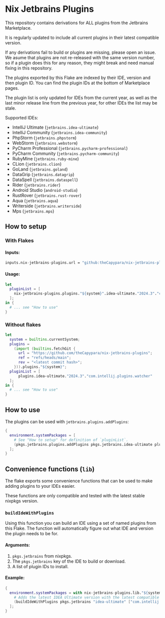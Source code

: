 Nix Jetbrains Plugins
=====================

This repository contains derivations for ALL plugins from the Jetbrains Marketplace.

It is regularly updated to include all current plugins in their latest compatible version.

If any derivations fail to build or plugins are missing, please open an issue. 
We asume that plugins are not re-released with the same version number, so if a plugin does this for any reason, 
they might break and need manual fixing in this repository.

The plugins exported by this Flake are indexed by their IDE, version and then plugin ID. 
You can find the plugin IDs at the bottom of Marketplace pages.

The plugin list is only updated for IDEs from the current year, as well as the last minor release line from the previous year, for other IDEs the list may be stale.

Supported IDEs:
- IntelliJ Ultimate (`jetbrains.idea-ultimate`)
- IntelliJ Community (`jetbrains.idea-community`)
- PhpStorm (`jetbrains.phpstorm`)
- WebStorm (`jetbrains.webstorm`)
- PyCharm Professional (`jetbrains.pycharm-professional`)
- PyCharm Community (`jetbrains.pycharm-community`)
- RubyMine (`jetbrains.ruby-mine`)
- CLion (`jetbrains.clion`)
- GoLand (`jetbrains.goland`)
- DataGrip (`jetbrains.datagrip`)
- DataSpell (`jetbrains.dataspell`)
- Rider (`jetbrains.rider`)
- Android Studio (`android-studio`)
- RustRover (`jetbrains.rust-rover`)
- Aqua (`jetbrains.aqua`)
- Writerside (`jetbrains.writerside`)
- Mps (`jetbrains.mps`)

## How to setup

### With Flakes

#### Inputs:

```nix
inputs.nix-jetbrains-plugins.url = "github:theCapypara/nix-jetbrains-plugins";
```

#### Usage:
```nix
let
  pluginList = [
    nix-jetbrains-plugins.plugins."${system}".idea-ultimate."2024.3"."com.intellij.plugins.watcher"
  ];
in {
  # ... see "How to use"
}
```

### Without flakes

```nix
let
  system = builtins.currentSystem;
  plugins =
    (import (builtins.fetchGit {
      url = "https://github.com/theCapypara/nix-jetbrains-plugins";
      ref = "refs/heads/main";
      rev = "<latest commit hash>";
    })).plugins."${system}";
  pluginList = [
      plugins.idea-ultimate."2024.3"."com.intellij.plugins.watcher"
  ];
in {
  # ... see "How to use"
}
```

## How to use

The plugins can be used with ``jetbrains.plugins.addPlugins``:

```nix
{
  environment.systemPackages = [
    # See "How to setup" for definition of `pluginList`.
    (pkgs.jetbrains.plugins.addPlugins pkgs.jetbrains.idea-ultimate pluginList)
  ];
}
```

## Convenience functions (`lib`)
The flake exports some convenience functions that can be used to make adding plugins to your IDEs
easier.

These functions are only compatible and tested with the latest stable nixpkgs version.

### `buildIdeWithPlugins`

Using this function you can build an IDE using a set of named plugins from this Flake. The function
will automatically figure out what IDE and version the plugin needs to be for.

#### Arguments:

1. `pkgs.jetbrains` from nixpkgs.
2. The `pkgs.jetbrains` key of the IDE to build or download.
3. A list of plugin IDs to install.

#### Example:

```nix
{
  environment.systemPackages = with nix-jetbrains-plugins.lib."${system}"; [
    # Adds the latest IDEA Ultimate version with the latest compatible version of "com.intellij.plugins.watcher".
    (buildIdeWithPlugins pkgs.jetbrains "idea-ultimate" ["com.intellij.plugins.watcher"])
  ];
}
```
